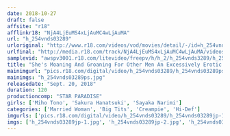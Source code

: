 ```yaml
---
date: 2018-10-27
draft: false
affsite: "r18"
afflinkr18: "NjA4LjEuMS4xLjAuMC4wLjAuMA"
url: "h_254vnds03289"
urloriginal: "http://www.r18.com/videos/vod/movies/detail/-/id=h_254vnds03289"
urlfinal: "http://media.r18.com/track/NjA4LjEuMS4xLjAuMC4wLjAuMA/videos/vod/movies/detail/-/id=h_254vnds03289"
samplevid: "awspv3001.r18.com/litevideo/freepv/h/h_2/h_254vnds3289/h_254vnds3289_dmb_w.mp4"
title: "She's Moaning And Groaning For Other Men An Excessively Erotic Debt-Ridden Wife"
mainimgurl: "pics.r18.com/digital/video/h_254vnds03289/h_254vnds03289ps.jpg"
mainimgs: "h_254vnds03289ps.jpg"
releasedate: "Sept. 20, 2018"
duration: 120
productioncomp: "STAR PARADISE"
girls: ['Miho Tono', 'Sakura Hanatsuki', 'Sayaka Narimi']
categories: ['Married Woman', 'Big Tits', 'Creampie', 'Hi-Def']
imgurls: ['pics.r18.com/digital/video/h_254vnds03289/h_254vnds03289jp-1.jpg', 'pics.r18.com/digital/video/h_254vnds03289/h_254vnds03289jp-2.jpg', 'pics.r18.com/digital/video/h_254vnds03289/h_254vnds03289jp-3.jpg', 'pics.r18.com/digital/video/h_254vnds03289/h_254vnds03289jp-4.jpg', 'pics.r18.com/digital/video/h_254vnds03289/h_254vnds03289jp-5.jpg', 'pics.r18.com/digital/video/h_254vnds03289/h_254vnds03289jp-6.jpg', 'pics.r18.com/digital/video/h_254vnds03289/h_254vnds03289jp-7.jpg', 'pics.r18.com/digital/video/h_254vnds03289/h_254vnds03289jp-8.jpg', 'pics.r18.com/digital/video/h_254vnds03289/h_254vnds03289jp-9.jpg', 'pics.r18.com/digital/video/h_254vnds03289/h_254vnds03289jp-10.jpg', 'pics.r18.com/digital/video/h_254vnds03289/h_254vnds03289jp-11.jpg', 'pics.r18.com/digital/video/h_254vnds03289/h_254vnds03289jp-12.jpg', 'pics.r18.com/digital/video/h_254vnds03289/h_254vnds03289jp-13.jpg', 'pics.r18.com/digital/video/h_254vnds03289/h_254vnds03289jp-14.jpg', 'pics.r18.com/digital/video/h_254vnds03289/h_254vnds03289jp-15.jpg', 'pics.r18.com/digital/video/h_254vnds03289/h_254vnds03289jp-16.jpg', 'pics.r18.com/digital/video/h_254vnds03289/h_254vnds03289jp-17.jpg', 'pics.r18.com/digital/video/h_254vnds03289/h_254vnds03289jp-18.jpg', 'pics.r18.com/digital/video/h_254vnds03289/h_254vnds03289jp-19.jpg', 'pics.r18.com/digital/video/h_254vnds03289/h_254vnds03289jp-20.jpg']
imgs: ['h_254vnds03289jp-1.jpg', 'h_254vnds03289jp-2.jpg', 'h_254vnds03289jp-3.jpg', 'h_254vnds03289jp-4.jpg', 'h_254vnds03289jp-5.jpg', 'h_254vnds03289jp-6.jpg', 'h_254vnds03289jp-7.jpg', 'h_254vnds03289jp-8.jpg', 'h_254vnds03289jp-9.jpg', 'h_254vnds03289jp-10.jpg', 'h_254vnds03289jp-11.jpg', 'h_254vnds03289jp-12.jpg', 'h_254vnds03289jp-13.jpg', 'h_254vnds03289jp-14.jpg', 'h_254vnds03289jp-15.jpg', 'h_254vnds03289jp-16.jpg', 'h_254vnds03289jp-17.jpg', 'h_254vnds03289jp-18.jpg', 'h_254vnds03289jp-19.jpg', 'h_254vnds03289jp-20.jpg']
---
```

